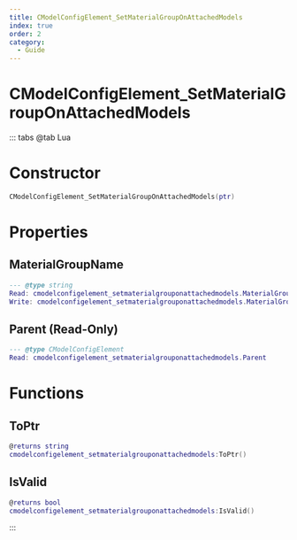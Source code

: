 ```yaml
---
title: CModelConfigElement_SetMaterialGroupOnAttachedModels
index: true
order: 2
category:
  - Guide
---
```


# CModelConfigElement_SetMaterialGroupOnAttachedModels

::: tabs
@tab Lua
# Constructor
```lua
CModelConfigElement_SetMaterialGroupOnAttachedModels(ptr)
```
# Properties
## MaterialGroupName 
```lua
--- @type string
Read: cmodelconfigelement_setmaterialgrouponattachedmodels.MaterialGroupName
Write: cmodelconfigelement_setmaterialgrouponattachedmodels.MaterialGroupName = value
```
## Parent (Read-Only)
```lua
--- @type CModelConfigElement
Read: cmodelconfigelement_setmaterialgrouponattachedmodels.Parent
```
# Functions
## ToPtr
```lua
@returns string
cmodelconfigelement_setmaterialgrouponattachedmodels:ToPtr()
```
## IsValid
```lua
@returns bool
cmodelconfigelement_setmaterialgrouponattachedmodels:IsValid()
```

:::